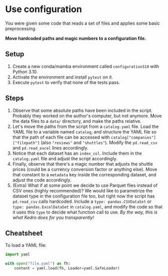 # Use configuration

You were given some code that reads a set of files and applies some basic preprocessing.

**Move hardcoded paths and magic numbers to a configuration file.**

## Setup

1. Create a new conda/mamba environment called `configuration310` with Python 3.10.
2. Activate the environment and install `pytest` on it.
3. Execute `pytest` to verify that none of the tests pass.

## Steps

1. Observe that some absolute paths have been included in the script. Probably they worked on the author's computer, but not anymore. Move the data files to a `data/` directory, and make the paths relative.
2. Let's move the paths from the script from a `catalog.yaml` file. Load the YAML file to a variable named `catalog`, and structure the YAML file so that the path of each file can be accessed with `catalog["companies"]["filepath"]` (also `"reviews"` and `"shuttles"`). Modify the `pd.read_csv` and `pd.read_excel` lines accordingly.
3. Notice that each dataset has an `index_col`. Include them in the `catalog.yaml` file and adjust the script accordingly.
4. Finally, observe that there's a magic number that adjusts the shuttle prices (could be a currency conversion factor or anything else). Move that constant to a `metadata` key inside the corresponding dataset, and adjust the code accordingly.
5. (Extra) What if at some point we decide to use Parquet files instead of CSV ones (highly recommended)? We would like to parametrize the dataset type in the configuration file too, but right now the script has `pd.read_csv` calls hardcoded. Include a `type: pandas.CSVDataSet` or `type: pandas.ExcelDataSet` in `catalog.yaml`, and modify the code so that it uses this `type` to decide what function call to use. _By the way, this is what Kedro does for you transparently!_

## Cheatsheet

To load a YAML file:

```python
import yaml

with open("file.yaml") as fh:
    content = yaml.load(fh, Loader=yaml.SafeLoader)
```
